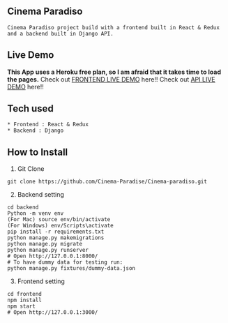 ## Cinema Paradiso
```
Cinema Paradiso project build with a frontend built in React & Redux and a backend built in Django API.
```
## Live Demo
**This App uses a Heroku free plan, so I am afraid that it takes time to load the pages.**
Check out [FRONTEND LIVE DEMO](https://cinema-pelumi.netlify.app/) here!!
Check out [API LIVE DEMO](https://cinemaparadiso-backend.onrender.com/) here!!

## Tech used
```
* Frontend : React & Redux
* Backend : Django
```
## How to Install
1. Git Clone
```
git clone https://github.com/Cinema-Paradise/Cinema-paradiso.git
```
2. Backend setting
```
cd backend
Python -m venv env
(For Mac) source env/bin/activate
(For Windows) env/Scripts\activate
pip install -r requirements.txt
python manage.py makemigrations
python manage.py migrate
python manage.py runserver
# Open http://127.0.0.1:8000/
# To have dummy data for testing run:
python manage.py fixtures/dummy-data.json
```
3. Frontend setting
```
cd frontend
npm install
npm start
# Open http://127.0.0.1:3000/
```







